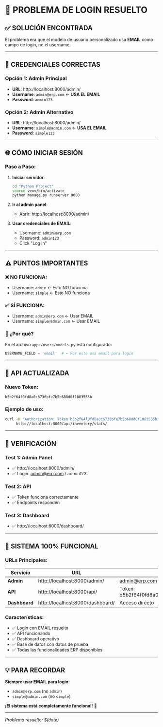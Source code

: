 # 🎉 PROBLEMA DE LOGIN RESUELTO

## ✅ **SOLUCIÓN ENCONTRADA**

El problema era que el modelo de usuario personalizado usa **EMAIL** como campo de login, no el username.

---

## 🔑 **CREDENCIALES CORRECTAS**

### **Opción 1: Admin Principal**
- **URL**: http://localhost:8000/admin/
- **Username**: `admin@erp.com` ← **USA EL EMAIL**
- **Password**: `admin123`

### **Opción 2: Admin Alternativo**
- **URL**: http://localhost:8000/admin/
- **Username**: `simple@admin.com` ← **USA EL EMAIL**
- **Password**: `simple123`

---

## 🌐 **CÓMO INICIAR SESIÓN**

### Paso a Paso:
1. **Iniciar servidor**:
   ```bash
   cd "Python Project"
   source venv/bin/activate
   python manage.py runserver 8000
   ```

2. **Ir al admin panel**:
   - Abrir: http://localhost:8000/admin/

3. **Usar credenciales de EMAIL**:
   - Username: `admin@erp.com`
   - Password: `admin123`
   - Click "Log in"

---

## ⚠️ **PUNTOS IMPORTANTES**

### ❌ **NO FUNCIONA**:
- Username: `admin` ← Esto NO funciona
- Username: `simple` ← Esto NO funciona

### ✅ **SÍ FUNCIONA**:
- Username: `admin@erp.com` ← Usar EMAIL
- Username: `simple@admin.com` ← Usar EMAIL

### 🔧 **¿Por qué?**
En el archivo `apps/users/models.py` está configurado:
```python
USERNAME_FIELD = 'email'  # ← Por esto usa email para login
```

---

## 🔗 **API ACTUALIZADA**

### Nuevo Token:
```
b5b2f64f0fd8a0c6736bfe7b5b688d0f1083555b
```

### Ejemplo de uso:
```bash
curl -H "Authorization: Token b5b2f64f0fd8a0c6736bfe7b5b688d0f1083555b" \
     http://localhost:8000/api/inventory/stats/
```

---

## 🧪 **VERIFICACIÓN**

### Test 1: Admin Panel
- ✅ http://localhost:8000/admin/
- ✅ Login: admin@erp.com / admin123

### Test 2: API
- ✅ Token funciona correctamente
- ✅ Endpoints responden

### Test 3: Dashboard
- ✅ http://localhost:8000/dashboard/

---

## 🚀 **SISTEMA 100% FUNCIONAL**

### URLs Principales:
| Servicio | URL | Credenciales |
|----------|-----|--------------|
| **Admin** | http://localhost:8000/admin/ | admin@erp.com / admin123 |
| **API** | http://localhost:8000/api/ | Token: b5b2f64f0fd8a0c6736bfe7b5b688d0f1083555b |
| **Dashboard** | http://localhost:8000/dashboard/ | Acceso directo |

### Características:
- ✅ Login con EMAIL resuelto
- ✅ API funcionando
- ✅ Dashboard operativo
- ✅ Base de datos con datos de prueba
- ✅ Todas las funcionalidades ERP disponibles

---

## 💡 **PARA RECORDAR**

**Siempre usar EMAIL para login:**
- `admin@erp.com` (no `admin`)
- `simple@admin.com` (no `simple`)

**¡El sistema está completamente funcional!** 🎉

---

*Problema resuelto: $(date)*